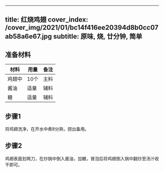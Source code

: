 
---
title: 红烧鸡翅
cover_index: /cover_img/2021/01/bc14f416ee20394d8b0cc07ab58a6e67.jpg
subtitle: 原味, 烧, 廿分钟, 简单
---

## 准备材料

| 材料     | 用量 | 备注|
| ------- | ----- | --- |
| 鸡翅中 | 10个| 主料 |
| 酱油 | 适量| 辅料 |
| 糖 | 适量| 辅料 |

## 步骤1

将鸡翅洗净，在开水中煮8分熟，捞出备用。

## 步骤2

鸡翅表面划两刀，在炒锅中倒入酱油，加糖，冒泡后将鸡翅倒入锅中翻炒至汤汁收干即可。

